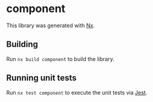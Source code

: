 # component

This library was generated with [Nx](https://nx.dev).

## Building

Run `nx build component` to build the library.

## Running unit tests

Run `nx test component` to execute the unit tests via [Jest](https://jestjs.io).
